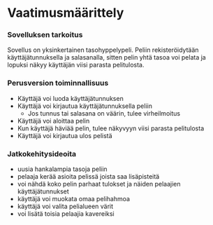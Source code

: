 # Vaatimusmäärittely
 
### Sovelluksen tarkoitus
Sovellus on yksinkertainen tasohyppelypeli. Peliin rekisteröidytään käyttäjätunnuksella ja salasanalla, sitten pelin yhtä tasoa voi pelata ja lopuksi 
näkyy käyttäjän viisi parasta pelitulosta.

### Perusversion toiminnallisuus
* Käyttäjä voi luoda käyttäjätunnuksen
* Käyttäjä voi kirjautua käyttäjätunnuksella peliin
  - Jos tunnus tai salasana on väärin, tulee virheilmoitus
* Käyttäjä voi aloittaa pelin
* Kun käyttäjä häviää pelin, tulee näkyvyyn viisi parasta pelitulosta
* Käyttäjä voi kirjautua ulos pelistä

### Jatkokehitysideoita
* uusia hankalampia tasoja peliin
* pelaaja kerää asioita pelissä joista saa lisäpisteitä
* voi nähdä koko pelin parhaat tulokset ja näiden pelaajien käyttäjätunnukset
* käyttäjä voi muokata omaa pelihahmoa
* käyttäjä voi valita pelialueen värit
* voi lisätä toisia pelaajia kavereiksi
